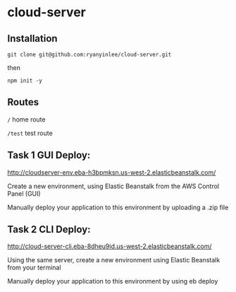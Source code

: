 # cloud-server

## Installation

`git clone git@github.com:ryanyinlee/cloud-server.git`

then

`npm init -y`

## Routes

`/` home route

`/test` test route

## Task 1 GUI Deploy: 

http://cloudserver-env.eba-h3bpmksn.us-west-2.elasticbeanstalk.com/

Create a new environment, using Elastic Beanstalk from the AWS Control Panel (GUI)

Manually deploy your application to this environment by uploading a .zip file

## Task 2 CLI Deploy: 

http://cloud-server-cli.eba-8dheu9id.us-west-2.elasticbeanstalk.com/

Using the same server, create a new environment using Elastic Beanstalk from your terminal

Manually deploy your application to this environment by using eb deploy